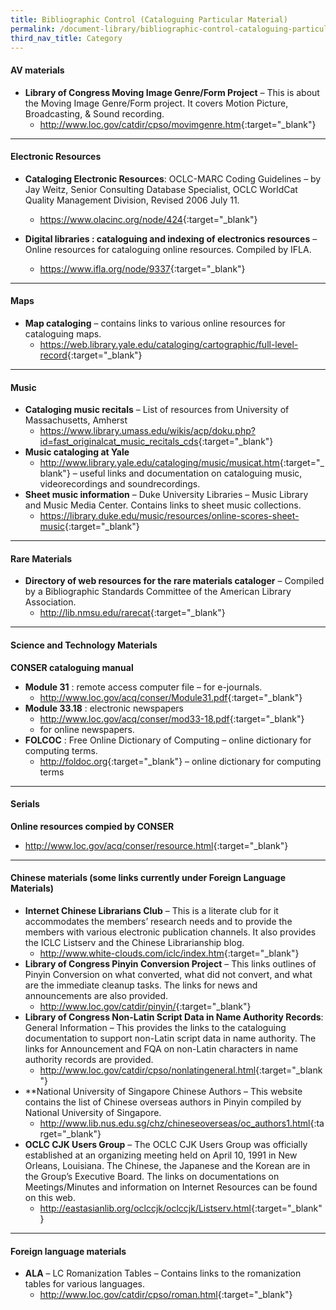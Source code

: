 ```yaml
---
title: Bibliographic Control (Cataloguing Particular Material)
permalink: /document-library/bibliographic-control-cataloguing-particular-material/
third_nav_title: Category
---
```


#### **AV materials**
- **Library of Congress Moving Image Genre/Form Project** – This is about the Moving Image Genre/Form project. It covers Motion Picture, Broadcasting, & Sound recording.
	- <http://www.loc.gov/catdir/cpso/movimgenre.htm>{:target="_blank"}

<hr/>

#### **Electronic Resources**
- **Cataloging Electronic Resources**: OCLC-MARC Coding Guidelines – by Jay Weitz, Senior Consulting Database Specialist, OCLC WorldCat Quality Management Division, Revised 2006 July 11.
	- <https://www.olacinc.org/node/424>{:target="_blank"}

- **Digital libraries : cataloguing and indexing of  electronics resources** – Online resources for cataloguing online resources. Compiled by IFLA.
	- <https://www.ifla.org/node/9337>{:target="_blank"}

<hr/>

#### **Maps**
- **Map cataloging** – contains links to various online resources for cataloguing maps.
	- <https://web.library.yale.edu/cataloging/cartographic/full-level-record>{:target="_blank"}

<hr/>

#### **Music**
- **Cataloging music recitals** – List of resources from University of Massachusetts, Amherst
	- <https://www.library.umass.edu/wikis/acp/doku.php?id=fast_originalcat_music_recitals_cds>{:target="_blank"}
- **Music cataloging at Yale**
	- <http://www.library.yale.edu/cataloging/music/musicat.htm>{:target="_blank"}
	– useful links and documentation on cataloguing music, videorecordings and soundrecordings.
- **Sheet music information** – Duke University Libraries – Music Library and Music Media Center. Contains links to sheet music collections.
	- <https://library.duke.edu/music/resources/online-scores-sheet-music>{:target="_blank"}

<hr/>

#### **Rare Materials**
- **Directory of web resources for the rare materials cataloger** – Compiled by a Bibliographic Standards Committee of the American Library Association.
	- <http://lib.nmsu.edu/rarecat>{:target="_blank"}

<hr/>

#### **Science and Technology Materials**
**CONSER cataloguing manual**
- **Module 31** : remote access computer file – for e-journals.
	- <http://www.loc.gov/acq/conser/Module31.pdf>{:target="_blank"}
- **Module 33.18** : electronic newspapers
	- <http://www.loc.gov/acq/conser/mod33-18.pdf>{:target="_blank"}
	- for online newspapers.
- **FOLCOC** : Free Online Dictionary of Computing – online dictionary for computing terms.
	- <http://foldoc.org>{:target="_blank"}
	– online dictionary for computing terms

<hr/>

#### **Serials**
**Online resources compied by CONSER**
- <http://www.loc.gov/acq/conser/resource.html>{:target="_blank"}

<hr/>

#### **Chinese materials (some links currently under Foreign Language Materials)**
- **Internet Chinese Librarians Club** – This is a literate club for it accommodates the members’ research needs and to provide the members with various electronic publication channels. It also provides the ICLC Listserv and the Chinese Librarianship blog.
	- <http://www.white-clouds.com/iclc/index.htm>{:target="_blank"}
- **Library of Congress Pinyin Conversion Project** – This links outlines of Pinyin Conversion on what converted, what did not convert, and what are the immediate cleanup tasks. The links for news and announcements are also provided.
	- <http://www.loc.gov/catdir/pinyin/>{:target="_blank"}
- **Library of Congress Non-Latin Script Data in Name Authority Records**: General Information – This provides the links to the cataloguing documentation to support non-Latin script data in name authority. The links for Announcement and FQA on non-Latin characters in name authority records are provided.
	- <http://www.loc.gov/catdir/cpso/nonlatingeneral.html>{:target="_blank"}
- **National University of Singapore Chinese Authors – This website contains the list of Chinese overseas authors in Pinyin compiled by National University of Singapore.
	- <http://www.lib.nus.edu.sg/chz/chineseoverseas/oc_authors1.html>{:target="_blank"}
- **OCLC CJK Users Group** – The OCLC CJK Users Group was officially established at an organizing meeting held on April 10, 1991 in New Orleans, Louisiana. The Chinese, the Japanese and the Korean are in the Group’s Executive Board. The links on documentations on Meetings/Minutes and information on Internet Resources can be found on this web.
	- <http://eastasianlib.org/oclccjk/oclccjk/Listserv.html>{:target="_blank"}

<hr/>

#### **Foreign language materials**
- **ALA** – LC Romanization Tables – Contains links to the romanization tables for various languages.
	- <http://www.loc.gov/catdir/cpso/roman.html>{:target="_blank"}
